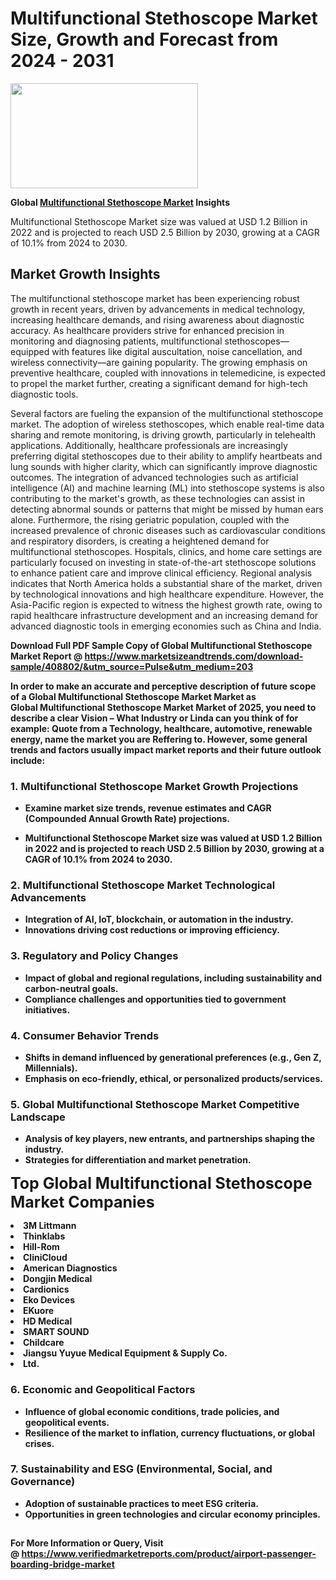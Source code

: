 <H1>Multifunctional Stethoscope Market Size, Growth and Forecast from 2024 - 2031</H1><img class="aligncenter size-medium wp-image-584254" src="https://thirdeyenews.in/wp-content/uploads/2024/09/Global-Market-Research-300x168.jpeg" alt="" width="300" height="168" /><p><strong>Global&nbsp;<a href="https://www.marketsizeandtrends.com/download-sample/408802/&amp;utm_source=Pulse&amp;utm_medium=203">Multifunctional Stethoscope Market</a> Insights</strong></p><p>Multifunctional Stethoscope Market size was valued at USD 1.2 Billion in 2022 and is projected to reach USD 2.5 Billion by 2030, growing at a CAGR of 10.1% from 2024 to 2030.</p><p><h2>Market Growth Insights</h2> <p>The multifunctional stethoscope market has been experiencing robust growth in recent years, driven by advancements in medical technology, increasing healthcare demands, and rising awareness about diagnostic accuracy. As healthcare providers strive for enhanced precision in monitoring and diagnosing patients, multifunctional stethoscopes—equipped with features like digital auscultation, noise cancellation, and wireless connectivity—are gaining popularity. The growing emphasis on preventive healthcare, coupled with innovations in telemedicine, is expected to propel the market further, creating a significant demand for high-tech diagnostic tools.</p> <p><strong></strong></p> <p>Several factors are fueling the expansion of the multifunctional stethoscope market. The adoption of wireless stethoscopes, which enable real-time data sharing and remote monitoring, is driving growth, particularly in telehealth applications. Additionally, healthcare professionals are increasingly preferring digital stethoscopes due to their ability to amplify heartbeats and lung sounds with higher clarity, which can significantly improve diagnostic outcomes. The integration of advanced technologies such as artificial intelligence (AI) and machine learning (ML) into stethoscope systems is also contributing to the market's growth, as these technologies can assist in detecting abnormal sounds or patterns that might be missed by human ears alone. Furthermore, the rising geriatric population, coupled with the increased prevalence of chronic diseases such as cardiovascular conditions and respiratory disorders, is creating a heightened demand for multifunctional stethoscopes. Hospitals, clinics, and home care settings are particularly focused on investing in state-of-the-art stethoscope solutions to enhance patient care and improve clinical efficiency. Regional analysis indicates that North America holds a substantial share of the market, driven by technological innovations and high healthcare expenditure. However, the Asia-Pacific region is expected to witness the highest growth rate, owing to rapid healthcare infrastructure development and an increasing demand for advanced diagnostic tools in emerging economies such as China and India.</p> <p><strong></p><p><span class=""><strong>Download Full PDF Sample Copy of Global Multifunctional Stethoscope Market Report</strong> @ <a href="https://www.marketsizeandtrends.com/download-sample/408802/&amp;utm_source=Pulse&amp;utm_medium=203" target="_blank">https://www.marketsizeandtrends.com/download-sample/408802/&amp;utm_source=Pulse&amp;utm_medium=203</a></span></p><p>In order to make an accurate and perceptive description of future scope of a Global&nbsp;Multifunctional Stethoscope Market Market as Global&nbsp;Multifunctional Stethoscope Market Market of 2025, you need to describe a clear Vision &ndash; What Industry or Linda can you think of for example: Quote from a Technology, healthcare, automotive, renewable energy, name the market you are Reffering to. However, some general trends and factors usually impact market reports and their future outlook include:</p><h3>1.&nbsp;<strong>Multifunctional Stethoscope Market Growth Projections</strong></h3><ul><li>Examine market size trends, revenue estimates and CAGR (Compounded Annual Growth Rate) projections.</li><li><p>Multifunctional Stethoscope Market size was valued at USD 1.2 Billion in 2022 and is projected to reach USD 2.5 Billion by 2030, growing at a CAGR of 10.1% from 2024 to 2030.</p></li></ul><h3>2.&nbsp;<strong>Multifunctional Stethoscope Market Technological Advancements</strong></h3><ul><li>Integration of AI, IoT, blockchain, or automation in the industry.</li><li>Innovations driving cost reductions or improving efficiency.</li></ul><h3>3.&nbsp;<strong>Regulatory and Policy Changes</strong></h3><ul><li>Impact of global and regional regulations, including sustainability and carbon-neutral goals.</li><li>Compliance challenges and opportunities tied to government initiatives.</li></ul><h3>4.&nbsp;<strong>Consumer Behavior Trends</strong></h3><ul><li>Shifts in demand influenced by generational preferences (e.g., Gen Z, Millennials).</li><li>Emphasis on eco-friendly, ethical, or personalized products/services.</li></ul><h3>5.&nbsp;<strong>Global Multifunctional Stethoscope Market Competitive Landscape</strong></h3><ul><li>Analysis of key players, new entrants, and partnerships shaping the industry.</li><li>Strategies for differentiation and market penetration.</li></ul><p data-pm-slice="1 1 []"><span style="color: inherit; font-family: inherit; font-size: 25px;">Top Global Multifunctional Stethoscope Market Companies</span></p><div class="" data-test-id=""><p><li>3M Littmann</li><li> Thinklabs</li><li> Hill-Rom</li><li> CliniCloud</li><li> American Diagnostics</li><li> Dongjin Medical</li><li> Cardionics</li><li> Eko Devices</li><li> EKuore</li><li> HD Medical</li><li> SMART SOUND</li><li> Childcare</li><li> Jiangsu Yuyue Medical Equipment & Supply Co.</li><li> Ltd.</li></p></div><h3>6.&nbsp;<strong>Economic and Geopolitical Factors</strong></h3><ul><li>Influence of global economic conditions, trade policies, and geopolitical events.</li><li>Resilience of the market to inflation, currency fluctuations, or global crises.</li></ul><h3>7.&nbsp;<strong>Sustainability and ESG (Environmental, Social, and Governance)</strong></h3><ul><li>Adoption of sustainable practices to meet ESG criteria.</li><li>Opportunities in green technologies and circular economy principles.</li></ul><h2><strong style="font-size: 14px;">For More Information or Query, Visit @&nbsp;</strong><a style="background-color: #ffffff; font-size: 14px;" href="https://www.marketsizeandtrends.com/report/multifunctional-stethoscope-market/" target="_blank">https://www.verifiedmarketreports.com/product/airport-passenger-boarding-bridge-market</a></h2>
